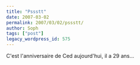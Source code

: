 ```yaml
---
title: "Pssstt"
date: 2007-03-02
permalink: 2007/03/02/pssstt/
author: Soph
tags: ["post"]
legacy_wordpress_id: 575
---
```


C'est l'anniversaire de Ced aujourd'hui, il a 29 ans...

<!-- excerpt -->
